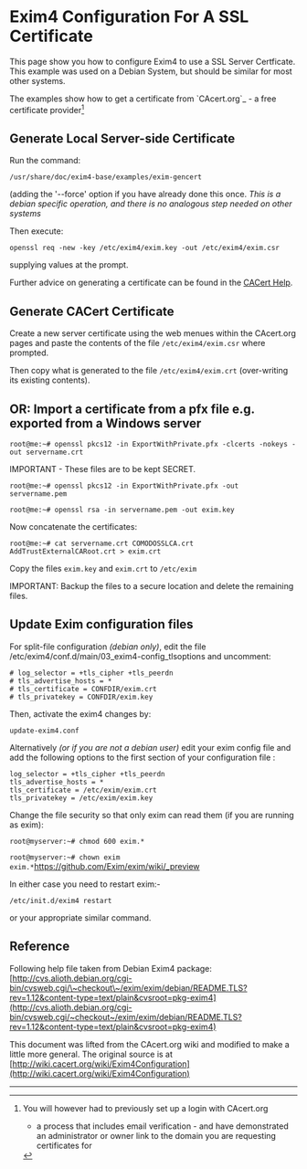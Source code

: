 Exim4 Configuration For A SSL Certificate
=========================================

This page show you how to configure Exim4 to use a SSL Server
Certficate. This example was used on a Debian System, but should be
similar for most other systems.

The examples show how to get a certificate from \`CAcert.org\`\_ - a
free certificate provider[^1]

Generate Local Server-side Certificate
--------------------------------------

Run the command:

    /usr/share/doc/exim4-base/examples/exim-gencert

(adding the '--force' option if you have already done this once. *This
is a debian specific operation, and there is no analogous step needed on
other systems*

Then execute:

    openssl req -new -key /etc/exim4/exim.key -out /etc/exim4/exim.csr

supplying values at the prompt.

Further advice on generating a certificate can be found in the [CACert
Help](http://www.cacert.org/help.php?id=4).

Generate CACert Certificate
---------------------------

Create a new server certificate using the web menues within the
CAcert.org pages and paste the contents of the file
`/etc/exim4/exim.csr` where prompted.

Then copy what is generated to the file `/etc/exim4/exim.crt`
(over-writing its existing contents).

OR: Import a certificate from a pfx file e.g. exported from a Windows server
----------------------------------------------------------------------------
`
root@me:~# openssl pkcs12 -in ExportWithPrivate.pfx -clcerts -nokeys -out servername.crt
`

IMPORTANT - These files are to be kept SECRET.

`
root@me:~# openssl pkcs12 -in ExportWithPrivate.pfx -out servername.pem
`

`
root@me:~# openssl rsa -in servername.pem -out exim.key
`

Now concatenate the certificates:

`
root@me:~# cat servername.crt COMODOSSLCA.crt AddTrustExternalCARoot.crt > exim.crt
`

Copy the files `exim.key` and `exim.crt` to `/etc/exim`

IMPORTANT: Backup the files to a secure location and delete the remaining files.

Update Exim configuration files
-------------------------------

For split-file configuration *(debian only)*, edit the file
/etc/exim4/conf.d/main/03\_exim4-config\_tlsoptions and uncomment:

    # log_selector = +tls_cipher +tls_peerdn
    # tls_advertise_hosts = *
    # tls_certificate = CONFDIR/exim.crt
    # tls_privatekey = CONFDIR/exim.key

Then, activate the exim4 changes by:

    update-exim4.conf

Alternatively *(or if you are not a debian user)* edit your exim config
file and add the following options to the first section of your
configuration file :

    log_selector = +tls_cipher +tls_peerdn
    tls_advertise_hosts = *
    tls_certificate = /etc/exim/exim.crt
    tls_privatekey = /etc/exim/exim.key

Change the file security so that only exim can read them (if you are running as exim):

`
root@myserver:~# chmod 600 exim.*
`

`
root@myserver:~# chown exim exim.*
`https://github.com/Exim/exim/wiki/_preview


In either case you need to restart exim:-

    /etc/init.d/exim4 restart

or your appropriate similar command.

Reference
---------

Following help file taken from Debian Exim4 package:
[http://cvs.alioth.debian.org/cgi-bin/cvsweb.cgi/\~checkout\~/exim/exim/debian/README.TLS?rev=1.12&content-type=text/plain&cvsroot=pkg-exim4](http://cvs.alioth.debian.org/cgi-bin/cvsweb.cgi/~checkout~/exim/exim/debian/README.TLS?rev=1.12&content-type=text/plain&cvsroot=pkg-exim4)

This document was lifted from the CAcert.org wiki and modified to make a
little more general. The original source is at
[http://wiki.cacert.org/wiki/Exim4Configuration](http://wiki.cacert.org/wiki/Exim4Configuration)

* * * * *

[^1]: You will however had to previously set up a login with CAcert.org
    - a process that includes email verification - and have demonstrated
    an administrator or owner link to the domain you are requesting
    certificates for
